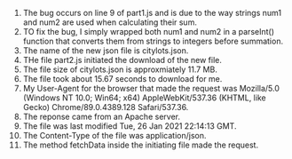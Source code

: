 1. The bug occurs on line 9 of part1.js and is due to the way strings num1 and num2 are used when calculating their sum.
2. TO fix the bug, I simply wrapped both num1 and num2 in a parseInt() function that converts them from strings to integers before summation.
3. The name of the new json file is citylots.json.
4. THe file part2.js initiated the download of the new file.
5. The file size of citylots.json is approxmiately 11.7 MB.
6. The file took about 15.67 seconds to download for me.
7. My User-Agent for the browser that made the request was Mozilla/5.0 (Windows NT 10.0; Win64; x64) AppleWebKit/537.36 (KHTML, like Gecko) Chrome/89.0.4389.128 Safari/537.36.
8. The reponse came from an Apache server.
9. The file was last modified Tue, 26 Jan 2021 22:14:13 GMT.
10. The Content-Type of the file was application/json.
11. The method fetchData inside the initiating file made the request.